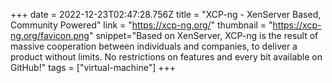 +++
date = 2022-12-23T02:47:28.756Z
title = "XCP-ng - XenServer Based, Community Powered"
link = "https://xcp-ng.org/"
thumbnail = "https://xcp-ng.org/favicon.png"
snippet="Based on XenServer, XCP-ng is the result of massive cooperation between individuals and companies, to deliver a product without limits. No restrictions on features and every bit available on GitHub!"
tags = ["virtual-machine"]
+++
